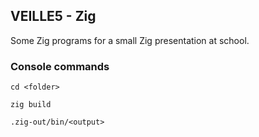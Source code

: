 ## VEILLE5 - Zig
Some Zig programs for a small Zig presentation at school.

### Console commands
```cd <folder>```

```zig build```

```.zig-out/bin/<output>```
